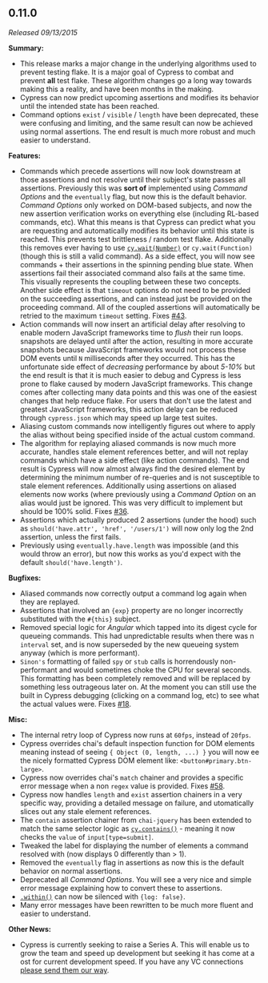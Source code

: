 ## 0.11.0

_Released 09/13/2015_

**Summary:**

- This release marks a major change in the underlying algorithms used to prevent testing flake. It is a major goal of Cypress to combat and prevent **all** test flake. These algorithm changes go a long way towards making this a reality, and have been months in the making.
- Cypress can now predict upcoming assertions and modifies its behavior until the intended state has been reached.
- Command options `exist` / `visible` / `length` have been deprecated, these were confusing and limiting, and the same result can now be achieved using normal assertions. The end result is much more robust and much easier to understand.

**Features:**

- Commands which precede assertions will now look downstream at those assertions and not resolve until their subject's state passes all assertions. Previously this was **sort of** implemented using _Command Options_ and the `eventually` flag, but now this is the default behavior. _Command Options_ only worked on DOM-based subjects, and now the new assertion verification works on everything else (including RL-based commands, etc). What this means is that Cypress can predict what you are requesting and automatically modifies its behavior until this state is reached. This prevents test brittleness / random test flake. Additionally this removes ever having to use [`cy.wait(Number)`](/api/commands/wait) or `cy.wait(Function)` (though this is still a valid command). As a side effect, you will now see commands + their assertions in the spinning pending blue state. When assertions fail their associated command also fails at the same time. This visually represents the coupling between these two concepts. Another side effect is that `timeout` options do not need to be provided on the succeeding assertions, and can instead just be provided on the proceeding command. All of the coupled assertions will automatically be retried to the maximum `timeout` setting. Fixes [#43](https://github.com/cypress-io/cypress/issues/43).
- Action commands will now insert an artificial delay after resolving to enable modern JavaScript frameworks time to _flush_ their run loops. snapshots are delayed until after the action, resulting in more accurate snapshots because JavaScript frameworks would not process these DOM events until `N` milliseconds after they occurred. This has the unfortunate side effect of _decreasing_ performance by about _5-10%_ but the end result is that it is much easier to debug and Cypress is less prone to flake caused by modern JavaScript frameworks. This change comes after collecting many data points and this was one of the easiest changes that help reduce flake. For users that don't use the latest and greatest JavaScript frameworks, this action delay can be reduced through `cypress.json` which may speed up large test suites.
- Aliasing custom commands now intelligently figures out where to apply the alias without being specified inside of the actual custom command.
- The algorithm for replaying aliased commands is now much more accurate, handles stale element references better, and will not replay commands which have a side effect (like action commands). The end result is Cypress will now almost always find the desired element by determining the minimum number of re-queries and is not susceptible to stale element references. Additionally using assertions on aliased elements now works (where previously using a _Command Option_ on an alias would just be ignored. This was very difficult to implement but should be 100% solid. Fixes [#36](https://github.com/cypress-io/cypress/issues/36).
- Assertions which actually produced 2 assertions (under the hood) such as `should('have.attr', 'href', '/users/1')` will now only log the 2nd assertion, unless the first fails.
- Previously using `eventually.have.length` was impossible (and this would throw an error), but now this works as you'd expect with the default `should('have.length')`.

**Bugfixes:**

- Aliased commands now correctly output a command log again when they are replayed.
- Assertions that involved an `{exp}` property are no longer incorrectly substituted with the `#{this}` subject.
- Removed special logic for _Angular_ which tapped into its digest cycle for queueing commands. This had unpredictable results when there was n `interval` set, and is now superseded by the new queueing system anyway (which is more performant).
- `Sinon's` formatting of failed `spy` or `stub` calls is horrendously non-performant and would sometimes choke the CPU for several seconds. This formatting has been completely removed and will be replaced by something less outrageous later on. At the moment you can still use the built in Cypress debugging (clicking on a command log, etc) to see what the actual values were. Fixes [#18](https://github.com/cypress-io/cypress/issues/18).

**Misc:**

- The internal retry loop of Cypress now runs at `60fps`, instead of `20fps`.
- Cypress overrides chai's default inspection function for DOM elements meaning instead of seeing `{ Object (0, length, ...) }` you will now ee the nicely formatted Cypress DOM element like: `<button#primary.btn-large>`.
- Cypress now overrides chai's `match` chainer and provides a specific error message when a non `regex` value is provided. Fixes [#58](https://github.com/cypress-io/cypress/issues/58).
- Cypress now handles `length` and `exist` assertion chainers in a very specific way, providing a detailed message on failure, and utomatically slices out any stale element references.
- The `contain` assertion chainer from `chai-jquery` has been extended to match the same selector logic as [`cy.contains()`](/api/commands/contains) - meaning it now checks the `value` of `input[type=submit]`.
- Tweaked the label for displaying the number of elements a command resolved with (now displays 0 differently than > 1).
- Removed the `eventually` flag in assertions as now this is the default behavior on normal assertions.
- Deprecated all _Command Options_. You will see a very nice and simple error message explaining how to convert these to assertions.
- [`.within()`](/api/commands/within) can now be silenced with `{log: false}`.
- Many error messages have been rewritten to be much more fluent and easier to understand.

**Other News:**

- Cypress is currently seeking to raise a Series A. This will enable us to grow the team and speed up development but seeking it has come at a ost for current development speed. If you have any VC connections [please send them our way](mailto:support@cypress.io).
